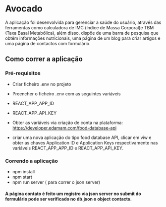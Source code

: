 # Avocado
 A aplicação foi desenvolvida para gerenciar a saúde do usuário, através das ferramentas como calculadora de IMC (índice de Massa Corporal)e TBM (Taxa Basal Metabólica), além disso, dispõe de uma barra de pesquisa que obtêm informações nutricionais, uma página de um blog para criar artigos e uma página de contactos com formulário.

## Como correr a aplicação 

### Pré-requisitos 
- Criar ficheiro .env no projeto 
- Preencher o ficheiro .env com as seguintes variáveis 
- REACT_APP_APP_ID

- REACT_APP_API_KEY

- Obter as variáveis via criação de conta na plataforma:
https://developer.edamam.com/food-database-api

- criar uma nova aplicação do tipo food database API, clicar em viw e obter as chaves Application ID e Application Keys respectivamente nas variáveis REACT_APP_APP_ID e REACT_APP_API_KEY. 

### Correndo a aplicação 

- npm install 
- npm start 
- npm run server ( para correr o json server)


#### A página contato é feito um registro via json server no submit do formulário pode ser verificado no db.json o object contacts. 

###### 